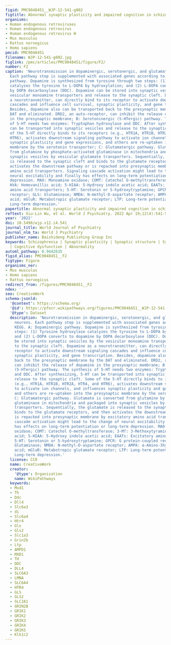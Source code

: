 ```yaml
---
figid: PMC9048451__WJP-12-541-g002
figtitle: Abnormal synaptic plasticity and impaired cognition in schizophrenia
organisms:
- Human endogenous retroviruses
- Human endogenous retrovirus
- Human endogenous retrovirus W
- Mus musculus
- Rattus norvegicus
- Homo sapiens
pmcid: PMC9048451
filename: WJP-12-541-g002.jpg
figlink: /pmc/articles/PMC9048451/figure/F2/
number: F2
caption: 'Neurotransmission in dopaminergic, serotonergic, and glutamatergic neurons.
  Each pathway step is supplemented with associated genes according to KEGG. A: Dopaminergic
  pathway. Dopamine is synthesized from tyrosine through two steps: (1) Tyrosine hydroxylase
  catalyzes the tyrosine to L-DOPA by hydroxylation; and (2) L-DOPA converts to dopamine
  by DOPA decarboxylase (DDC). Dopamine can be stored into synaptic vesicles by the
  vesicular monoamine transporters and release to the synaptic cleft. Dopamine as
  a neurotransmitter, can directly bind to its receptor to activate downstream signaling
  cascades and influence cell survival, synaptic plasticity, and gene transcription.
  Besides, dopamine also can be transported back to the presynaptic membrane by the
  DAT and eliminated. DRD2, an auto-receptor, can inhibit the release of dopamine
  in the presynaptic membrane; B: Serotoninergic (5-HTergic) pathway. The synthesis
  of 5-HT needs two enzymes: Tryptophan hydroxylase and DDC. After synthesizing, 5-HT
  can be transported into synaptic vesicles and release to the synaptic cleft. Some
  of the 5-HT directly binds to its receptors (e.g., HTR1A, HTR1B, HTR2A, HTR4, and
  HTR6), activates downstream signaling pathway to activate ion channels, and influences
  synaptic plasticity and gene expressions, and others are re-uptaken into the presynaptic
  membrane by the serotonin transporter; C: Glutamatergic pathway. Glutamate is converted
  from glutamine by phosphate-activated glutaminase in mitochondria and packaged into
  synaptic vesicles by vesicular glutamate transporters. Sequentially, the glutamate
  is released to the synaptic cleft and binds to the glutamate receptors, and then
  activates the downstream pathway or is repacked into presynaptic membrane by excitatory
  amino acid transporters. Signaling cascade activation might lead to the change of
  neural excitability and finally has effects on long-term potentiation or long-term
  depression. MAO: Monoamine oxidase; COMT: Catechol O-methyltransferase; 3-MT: 3-Methoxytyramine;
  HVA: Homovanillic acid; 5-HIAA: 5-Hydroxy indole acetic acid; EAATs: Excitatory
  amino acid transporters; 5-HT: Serotonin or 5-hydroxytryptamine; GPCR: G protein-coupled
  receptor; GLS: Glutaminase; NMDA: N-methyl-D-aspartate receptor; AMPA: α-Amino-3hydroxy-5methyl-4-isox-azolepropionic
  acid; mGluR: Metabotropic glutamate receptor; LTP: Long-term potentiation; LTD:
  Long-term depression.'
papertitle: Abnormal synaptic plasticity and impaired cognition in schizophrenia.
reftext: Xiu-Lin Wu, et al. World J Psychiatry. 2022 Apr 19;12(4):541-557.
year: '2022'
doi: 10.5498/wjp.v12.i4.541
journal_title: World Journal of Psychiatry
journal_nlm_ta: World J Psychiatry
publisher_name: Baishideng Publishing Group Inc
keywords: Schizophrenia | Synaptic plasticity | Synaptic structure | Synaptic transmission
  | Cognitive dysfunction | Abnormality
automl_pathway: 0.9442635
figid_alias: PMC9048451__F2
figtype: Figure
organisms_ner:
- Mus musculus
- Homo sapiens
- Rattus norvegicus
redirect_from: /figures/PMC9048451__F2
ndex: ''
seo: CreativeWork
schema-jsonld:
  '@context': https://schema.org/
  '@id': https://pfocr.wikipathways.org/figures/PMC9048451__WJP-12-541-g002.html
  '@type': Dataset
  description: 'Neurotransmission in dopaminergic, serotonergic, and glutamatergic
    neurons. Each pathway step is supplemented with associated genes according to
    KEGG. A: Dopaminergic pathway. Dopamine is synthesized from tyrosine through two
    steps: (1) Tyrosine hydroxylase catalyzes the tyrosine to L-DOPA by hydroxylation;
    and (2) L-DOPA converts to dopamine by DOPA decarboxylase (DDC). Dopamine can
    be stored into synaptic vesicles by the vesicular monoamine transporters and release
    to the synaptic cleft. Dopamine as a neurotransmitter, can directly bind to its
    receptor to activate downstream signaling cascades and influence cell survival,
    synaptic plasticity, and gene transcription. Besides, dopamine also can be transported
    back to the presynaptic membrane by the DAT and eliminated. DRD2, an auto-receptor,
    can inhibit the release of dopamine in the presynaptic membrane; B: Serotoninergic
    (5-HTergic) pathway. The synthesis of 5-HT needs two enzymes: Tryptophan hydroxylase
    and DDC. After synthesizing, 5-HT can be transported into synaptic vesicles and
    release to the synaptic cleft. Some of the 5-HT directly binds to its receptors
    (e.g., HTR1A, HTR1B, HTR2A, HTR4, and HTR6), activates downstream signaling pathway
    to activate ion channels, and influences synaptic plasticity and gene expressions,
    and others are re-uptaken into the presynaptic membrane by the serotonin transporter;
    C: Glutamatergic pathway. Glutamate is converted from glutamine by phosphate-activated
    glutaminase in mitochondria and packaged into synaptic vesicles by vesicular glutamate
    transporters. Sequentially, the glutamate is released to the synaptic cleft and
    binds to the glutamate receptors, and then activates the downstream pathway or
    is repacked into presynaptic membrane by excitatory amino acid transporters. Signaling
    cascade activation might lead to the change of neural excitability and finally
    has effects on long-term potentiation or long-term depression. MAO: Monoamine
    oxidase; COMT: Catechol O-methyltransferase; 3-MT: 3-Methoxytyramine; HVA: Homovanillic
    acid; 5-HIAA: 5-Hydroxy indole acetic acid; EAATs: Excitatory amino acid transporters;
    5-HT: Serotonin or 5-hydroxytryptamine; GPCR: G protein-coupled receptor; GLS:
    Glutaminase; NMDA: N-methyl-D-aspartate receptor; AMPA: α-Amino-3hydroxy-5methyl-4-isox-azolepropionic
    acid; mGluR: Metabotropic glutamate receptor; LTP: Long-term potentiation; LTD:
    Long-term depression.'
  license: CC0
  name: CreativeWork
  creator:
    '@type': Organization
    name: WikiPathways
  keywords:
  - Mxd1
  - Th
  - Ddc
  - Dll4
  - Slc6a3
  - di
  - Slc6a4
  - Htr4
  - Gls
  - Gls2
  - Slc1a3
  - Grin2b
  - Ltp
  - AMPD1
  - MXD1
  - TH
  - DDC
  - DLL4
  - SLC6A3
  - LMNA
  - SLC6A4
  - HTR4
  - GLS
  - GLS2
  - SLC2A1
  - GRIN2B
  - GRIK1
  - GRIK2
  - GRIK3
  - GRIK4
  - GRIK5
  - Klk1c2
---
```

